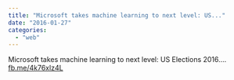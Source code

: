 ```yaml
---
title: "Microsoft takes machine learning to next level: US..."
date: "2016-01-27"
categories: 
  - "web"
---
```


Microsoft takes machine learning to next level: US Elections 2016.... [fb.me/4k76xlz4L](http://fb.me/4k76xlz4L)
